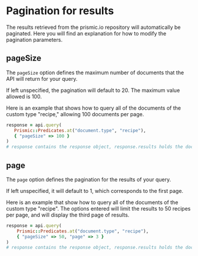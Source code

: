 # Pagination for results

The results retrieved from the prismic.io repository will automatically be paginated. Here you will find an explanation for how to modify the pagination parameters.

## pageSize

The `pageSize` option defines the maximum number of documents that the API will return for your query.

If left unspecified, the pagination will default to 20. The maximum value allowed is 100.

Here is an example that shows how to query all of the documents of the custom type "recipe," allowing 100 documents per page.

```ruby
response = api.query(
   Prismic::Predicates.at("document.type", "recipe"),
   { "pageSize" => 100 }
)
# response contains the response object, response.results holds the documents
```

## page

The `page` option defines the pagination for the results of your query.

If left unspecified, it will default to 1, which corresponds to the first page.

Here is an example that show how to query all of the documents of the custom type "recipe". The options entered will limit the results to 50 recipes per page, and will display the third page of results.

```ruby
response = api.query(
    Prismic::Predicates.at("document.type", "recipe"),
    { "pageSize" => 50, "page" => 3 }
)
# response contains the response object, response.results holds the documents
```
